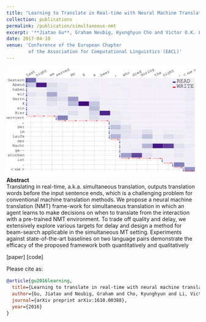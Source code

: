 ```yaml
---
title: "Learning to Translate in Real-time with Neural Machine Translation"
collection: publications
permalink: /publication/simultaneous-nmt
excerpt: '**Jiatao Gu**, Graham Neubig, Kyunghyun Cho and Victor O.K. Li'
date: 2017-04-10
venue: 'Conference of the European Chapter
        of the Association for Computational Linguistics (EACL)'
---
```


![png](/images/eacl2017.png)<br>
**Abstract** <br>
Translating in real-time, a.k.a. simultaneous translation, outputs translation words before the input sentence ends, which is a challenging problem for conventional machine translation methods. We propose a neural machine translation (NMT) frame-work for simultaneous translation in which an agent learns to make decisions on when to translate from the interaction with a pre-trained NMT environment. To trade off quality and delay, we extensively explore various targets for delay and design a method for beam-search applicable in the simultaneous MT setting. Experiments against state-of-the-art baselines on two language pairs demonstrate the efficacy of the proposed framework both quantitatively and qualitatively

[paper] [code]

Please cite as:
```bibtex
@article{gu2016learning,
  title={Learning to translate in real-time with neural machine translation},
  author={Gu, Jiatao and Neubig, Graham and Cho, Kyunghyun and Li, Victor OK},
  journal={arXiv preprint arXiv:1610.00388},
  year={2016}
}
```